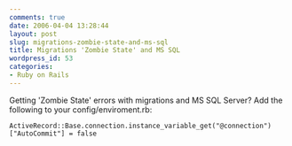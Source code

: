 ```yaml
---
comments: true
date: 2006-04-04 13:28:44
layout: post
slug: migrations-zombie-state-and-ms-sql
title: Migrations 'Zombie State' and MS SQL
wordpress_id: 53
categories:
- Ruby on Rails
---
```


Getting 'Zombie State' errors with migrations and MS SQL Server? Add the following to your config/enviroment.rb:


    
    
    ActiveRecord::Base.connection.instance_variable_get("@connection")["AutoCommit"] = false
    
